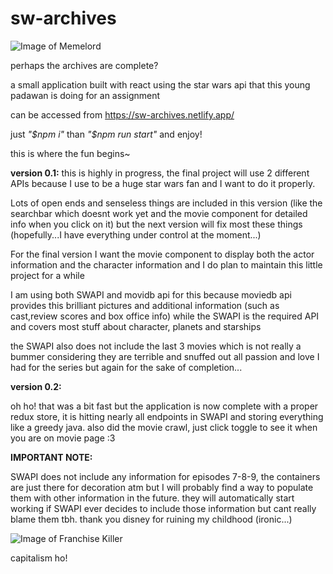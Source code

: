 # sw-archives

![Image of Memelord](https://res.cloudinary.com/ladylaurelin/image/upload/v1593220771/giphy_pfynjc.gif)

perhaps the archives are complete?

a small application built with react using the star wars api that this young padawan is doing for an assignment

can be accessed from https://sw-archives.netlify.app/

just _"\$npm i"_ than _"\$npm run start"_ and enjoy!

this is where the fun begins~

**version 0.1:**
this is highly in progress, the final project will use 2 different APIs because I use to be a huge star wars fan and I want to do it properly.

Lots of open ends and senseless things are included in this version (like the searchbar which doesnt work yet and the movie component for detailed info when you click on it) but
the next version will fix most these things (hopefully...I have everything under control at the moment...)

For the final version I want the movie component to display both the actor information and the character information and I do plan to maintain this little project for a while

I am using both SWAPI and movidb api for this because moviedb api provides this brilliant pictures and additional information (such as cast,review scores and box office info) while the SWAPI is the required API
and covers most stuff about character, planets and starships

the SWAPI also does not include the last 3 movies which is not really a bummer considering they are terrible and snuffed out all passion and love I had for the series but again for the sake of completion...

**version 0.2:**

oh ho! that was a bit fast but the application is now complete with a proper redux store, it is hitting nearly all endpoints in SWAPI and storing everything like a greedy java.
also did the movie crawl, just click toggle to see it when you are on movie page :3

**IMPORTANT NOTE:**

SWAPI does not include any information for episodes 7-8-9, the containers are just there for decoration atm but I will probably find a way to populate them with other information in the future. they will automatically start working if SWAPI ever decides to include those information but cant really blame them tbh. thank you disney for ruining my childhood (ironic...)

![Image of Franchise Killer](https://res.cloudinary.com/ladylaurelin/image/upload/v1593221016/ad005481ac0ce421eea58a9e1a5835f3758e9168b3ac99c0d3aa96c354f6aa74_1_watqvo.jpg)

capitalism ho!
